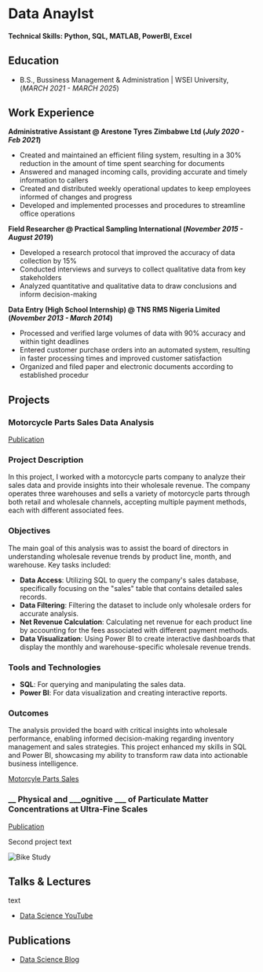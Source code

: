 # Data Anaylst

#### Technical Skills: Python, SQL, MATLAB, PowerBI, Excel

## Education
- B.S., Bussiness Management & Administration | WSEI University, (_MARCH 2021 - MARCH 2025_)								       		

## Work Experience
**Administrative Assistant @ Arestone Tyres Zimbabwe Ltd (_July 2020 - Feb 2021_)**
- Created and maintained an efficient filing system, resulting in a 30% reduction in the amount of time
spent searching for documents
- Answered and managed incoming calls, providing accurate and timely information to callers
- Created and distributed weekly operational updates to keep employees informed of changes and progress
- Developed and implemented processes and procedures to streamline office operations


**Field Researcher @ Practical Sampling International (_November 2015 - August 2019_)**
- Developed a research protocol that improved the accuracy of data collection by 15%
- Conducted interviews and surveys to collect qualitative data from key stakeholders
- Analyzed quantitative and qualitative data to draw conclusions and inform decision-making

**Data Entry (High School Internship) @ TNS RMS Nigeria Limited (_November 2013 - March 2014_)**
- Processed and verified large volumes of data with 90% accuracy and within tight deadlines
- Entered customer purchase orders into an automated system, resulting in faster processing times and
improved customer satisfaction
- Organized and filed paper and electronic documents according to established procedur

## Projects
### Motorcycle Parts Sales Data Analysis

[Publication](https://www.datacamp.com/datalab/w/e73e6faf-7daa-42ce-ba32-01cf3c49f9c1/edit#ff58f388)

### Project Description

In this project, I worked with a motorcycle parts company to analyze their sales data and provide insights into their wholesale revenue. The company operates three warehouses and sells a variety of motorcycle parts through both retail and wholesale channels, accepting multiple payment methods, each with different associated fees.

### Objectives

The main goal of this analysis was to assist the board of directors in understanding wholesale revenue trends by product line, month, and warehouse. Key tasks included:

- **Data Access**: Utilizing SQL to query the company's sales database, specifically focusing on the "sales" table that contains detailed sales records.
- **Data Filtering**: Filtering the dataset to include only wholesale orders for accurate analysis.
- **Net Revenue Calculation**: Calculating net revenue for each product line by accounting for the fees associated with different payment methods.
- **Data Visualization**: Using Power BI to create interactive dashboards that display the monthly and warehouse-specific wholesale revenue trends.

### Tools and Technologies

- **SQL**: For querying and manipulating the sales data.
- **Power BI**: For data visualization and creating interactive reports.

### Outcomes

The analysis provided the board with critical insights into wholesale performance, enabling informed decision-making regarding inventory management and sales strategies. This project enhanced my skills in SQL and Power BI, showcasing my ability to transform raw data into actionable business intelligence.

[Motorcyle Parts Sales](//)

### __ Physical and ___ognitive ___ of Particulate Matter Concentrations at Ultra-Fine Scales
[Publication](https://)

Second project text

![Bike Study](//)

## Talks & Lectures
text

- [Data Science YouTube](https://www.youtube.com)

## Publications


- [Data Science Blog](https://medium.com/)

